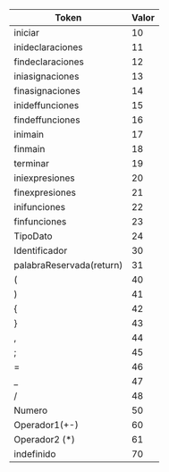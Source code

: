 | Token | Valor |
|------ | ----- |
|iniciar|10|
|inideclaraciones|11|
|findeclaraciones|12|
|iniasignaciones|13|
|finasignaciones|14|
|inideffunciones|15|
|findeffunciones|16|
|inimain|17|
|finmain|18|
|terminar|19|
|iniexpresiones |20|
|finexpresiones|21|
|inifunciones|22|
|finfunciones|23|
|TipoDato| 24|
|Identificador|30|
|palabraReservada(return)|31|
| ( |40|
| ) |41|
| { |42|
| } |43|
| , |44|
| ; |45|
| = |46|
| _ |47|
| / |48|
|Numero|50|
|Operador1(+-)|60|
|Operador2 (*)|61|
|indefinido|70|

